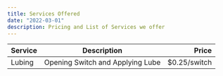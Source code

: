```yaml
---
title: Services Offered
date: "2022-03-01"
description: Pricing and List of Services we offer
---
```



|**Service**|**Description**|**Price**|
|:-------|:-----------:|--:|
|Lubing|Opening Switch and Applying Lube| $0.25/switch|